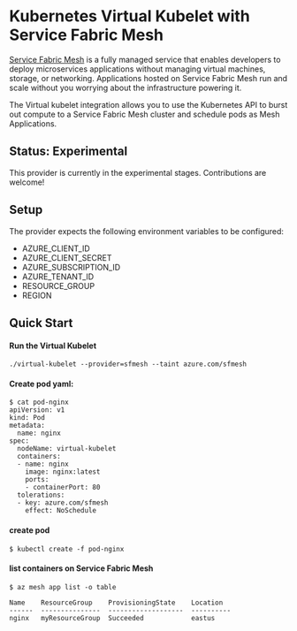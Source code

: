 # Kubernetes Virtual Kubelet with Service Fabric Mesh

[Service Fabric Mesh](https://docs.microsoft.com/en-us/azure/service-fabric-mesh/service-fabric-mesh-overview) is a fully managed service that enables developers to deploy microservices applications without managing virtual machines, storage, or networking. Applications hosted on Service Fabric Mesh run and scale without you worrying about the infrastructure powering it.

The Virtual kubelet integration allows you to use the Kubernetes API to burst out compute to a Service Fabric Mesh cluster and schedule pods as Mesh Applications.

## Status: Experimental

This provider is currently in the experimental stages. Contributions are welcome!

## Setup

The provider expects the following environment variables to be configured:

- AZURE_CLIENT_ID
- AZURE_CLIENT_SECRET
- AZURE_SUBSCRIPTION_ID
- AZURE_TENANT_ID
- RESOURCE_GROUP
- REGION

## Quick Start

#### Run the Virtual Kubelet

```
./virtual-kubelet --provider=sfmesh --taint azure.com/sfmesh
```

#### Create pod yaml:

```
$ cat pod-nginx
apiVersion: v1
kind: Pod
metadata:
  name: nginx
spec:
  nodeName: virtual-kubelet
  containers:
  - name: nginx
    image: nginx:latest
    ports:
    - containerPort: 80
  tolerations:
  - key: azure.com/sfmesh
    effect: NoSchedule
```

#### create pod

```
$ kubectl create -f pod-nginx
```

#### list containers on Service Fabric Mesh

```
$ az mesh app list -o table

Name    ResourceGroup    ProvisioningState    Location
------  ---------------  -------------------  ----------
nginx   myResourceGroup  Succeeded            eastus
```
